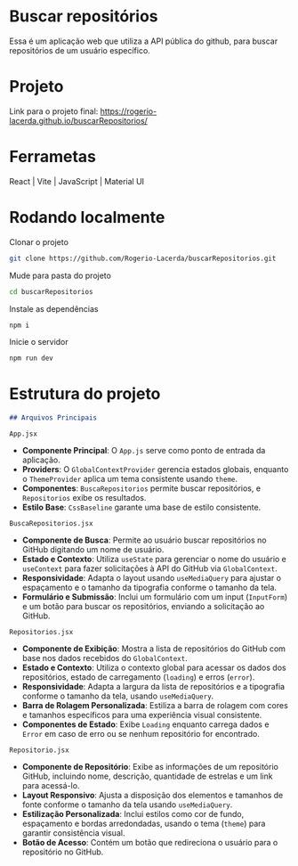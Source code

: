 <h1>Buscar repositórios</h1>
<p>Essa é um aplicação web que utiliza a API pública do github, para buscar repositórios de um usuário
específico.</p>
<h1>Projeto</h1>
<p>Link para o projeto final: <a href='https://rogerio-lacerda.github.io/buscarRepositorios/' target='_blank'>https://rogerio-lacerda.github.io/buscarRepositorios/</a></p>
<h1>Ferrametas</h1>
<p>React | Vite | JavaScript | Material UI</p>
<h1>Rodando localmente</h1>
<p>Clonar o projeto</p>

```bash
git clone https://github.com/Rogerio-Lacerda/buscarRepositorios.git
```
<p>Mude para pasta do projeto</p>
  
```bash
cd buscarRepositorios
```

<p>Instale as dependências</p>

```bash
npm i
```
<p>Inicie o servidor</p>

```bash
npm run dev
```
<h1>Estrutura do projeto</h1>

```markdown
## Arquivos Principais
```

`App.jsx`

- **Componente Principal**: O `App.js` serve como ponto de entrada da aplicação.
- **Providers**: O `GlobalContextProvider` gerencia estados globais, enquanto o `ThemeProvider` aplica um tema consistente usando `theme`.
- **Componentes**: `BuscaRepositorios` permite buscar repositórios, e `Repositorios` exibe os resultados.
- **Estilo Base**: `CssBaseline` garante uma base de estilo consistente.

`BuscaRepositorios.jsx`

- **Componente de Busca**: Permite ao usuário buscar repositórios no GitHub digitando um nome de usuário.
- **Estado e Contexto**: Utiliza `useState` para gerenciar o nome do usuário e `useContext` para fazer solicitações à API do GitHub via `GlobalContext`.
- **Responsividade**: Adapta o layout usando `useMediaQuery` para ajustar o espaçamento e o tamanho da tipografia conforme o tamanho da tela.
- **Formulário e Submissão**: Inclui um formulário com um input (`InputForm`) e um botão para buscar os repositórios, enviando a solicitação ao GitHub.

`Repositorios.jsx`

- **Componente de Exibição**: Mostra a lista de repositórios do GitHub com base nos dados recebidos do `GlobalContext`.
- **Estado e Contexto**: Utiliza o contexto global para acessar os dados dos repositórios, estado de carregamento (`loading`) e erros (`error`).
- **Responsividade**: Adapta a largura da lista de repositórios e a tipografia conforme o tamanho da tela, usando `useMediaQuery`.
- **Barra de Rolagem Personalizada**: Estiliza a barra de rolagem com cores e tamanhos específicos para uma experiência visual consistente.
- **Componentes de Estado**: Exibe `Loading` enquanto carrega dados e `Error` em caso de erro ou se nenhum repositório for encontrado.

`Repositorio.jsx`

- **Componente de Repositório**: Exibe as informações de um repositório GitHub, incluindo nome, descrição, quantidade de estrelas e um link para acessá-lo.
- **Layout Responsivo**: Ajusta a disposição dos elementos e tamanhos de fonte conforme o tamanho da tela usando `useMediaQuery`.
- **Estilização Personalizada**: Inclui estilos como cor de fundo, espaçamento e bordas arredondadas, usando o tema (`theme`) para garantir consistência visual.
- **Botão de Acesso**: Contém um botão que redireciona o usuário para o repositório no GitHub.
